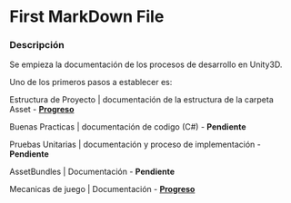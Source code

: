 First MarkDown File
===
### Descripción
Se empieza la documentación de los procesos de desarrollo en Unity3D.

Uno de los primeros pasos a establecer es:

Estructura de Proyecto | documentación de la estructura de la carpeta Asset - **[Progreso](./unityStructure.md)**

Buenas Practicas | documentación de codigo (C#) - **Pendiente**

Pruebas Unitarias | documentación y proceso de implementación - **Pendiente**

AssetBundles | Documentación - **Pendiente**

Mecanicas de juego | Documentación - **[Progreso](./docs/mecanicas_v1.docx)**
